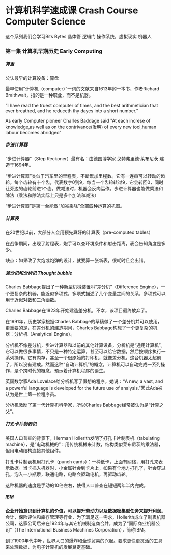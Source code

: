 # 计算机科学速成课 Crash Course Computer Science

这个系列我们会学习Bits Bytes 晶体管 逻辑门 操作系统，虚拟现实 机器人

### 第一集 计算机早期历史 Early Computing

##### 算盘

公认最早的计算设备：算盘

最早使用“计算机（computer）”一词的文献来自1613年的一本书，作者Richard Braithwait，指的是一种职业，而不是机器。

“I have read the truest computer of times, and the best arithmetician that ever breathed, and he reduceth thy dayes into a short number.”

As early Computer pioneer Charles Baddage said 
"At each increse of knowledge,as well as on the contrivance(发明) of every new tool,human labour becomes abridged"

##### 步进计算器

“步进计算器”（Step Reckoner）最有名：由德国博学家 戈特弗里德·莱布尼茨 建造于1694年。

“步进计算器”类似于汽车里的里程表，不断累加里程数。它有一连串可以转动的齿轮，每个齿轮有十个齿，代表数字0到9，每当一个齿轮转过9，它会转回0，同时让旁边的齿轮前进1个齿。做减法时，机器会反向运作。步进计算器也能做乘法和除法（乘法和除法实际上只是多个加法和减法）

“步进计算器”是第一台能做“加减乘除”全部四种运算的机器。

##### 计算表

在20世纪以前，大部分人会用预先算好的计算表（pre-computed tables）

在战争期间，出现了射程表，炮手可以查环境条件和射击距离，表会告知角度是多少。

缺点：如果改了大炮或炮弹的设计，就要算一张新表，很耗时且会出错。

##### 差分机和分析机 Thought bubble

Charles Babbage提出了一种新型机械装置叫“差分机”（Difference Engine），一个更复杂的机器，能近似多项式，多项式描述了几个变量之间的关系，多项式可以用于近似对数和三角函数。

Charles Babbage在1823年开始建造差分机，不幸，该项目最终放弃了。

在1991年，历史学家根据Charles Babbage的草稿做了一个差分机并可以使用，更重要的是，在差分机的建造期间，Charles Babbage构想了一个更复杂的机器：分析机（Analytical Engine）。

分析机不像差分机，步进计算器和以前的其他计算设备，分析机是“通用计算机”。它可以做很多事情，不只是一种特定运算，甚至可以给它数据，然后按顺序执行一系列操作。它有内存，甚至一个很原始的打印机，就像差分机，这台机器太超前了，所以没有建成。然而这种“自动计算机”的概念，计算机可以自动完成一系列操作，是个跨时代的概念，预示着计算机程序的诞生。

英国数学家Ada Lovelace给分析机写了假想的程序，她说：“A new, a vast, and a powerful language is developed for the future use of analysis.”因此Ada被认为是世上第一位程序员。

分析机激励了第一代计算机科学家，所以Charles Babbage经常被认为是“计算之父”。

##### 打孔卡片制表机

美国人口普查的背景下，Herman Hollerith发明了打孔卡片制表机（tabulating machine），是“电动机械的”：用传统机械来计数，结构类似莱布尼茨的乘法器，但用电动结构连接其他组件。

打孔卡片制表机用打孔卡（punch cards）：一种纸卡，上面有网络，用打孔来表示数据。当卡插入机器时，小金属针会到卡片上，如果有个地方打孔了，针会穿过孔，泡入一小瓶汞，联通电路，电路会驱动电机，再驱动齿轮。

这种机器的速度是手动的10倍左右，使得人口普查在短短两年半内完成。

##### IBM 

**企业开始意识到计算机的价值，可以提升劳动力以及数据密集型任务来提升利润**。会计，保险评估和库存管理等行业，为了满足这一需求，Hollerith成立了制表机器公司，这家公司后来在1924年与其它机械制造商合并，成为了“国际商业机器公司”（The International Business Machines Corporation），简称IBM。

到了1900年代中叶，世界人口的爆炸和全球贸易的兴起。要求更快更灵活的工具来处理数据，为电子计算机的发展奠定基础。

